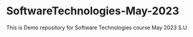 # SoftwareTechnologies-May-2023
This is Demo repository for  Software Technologies  course May 2023 S.U
